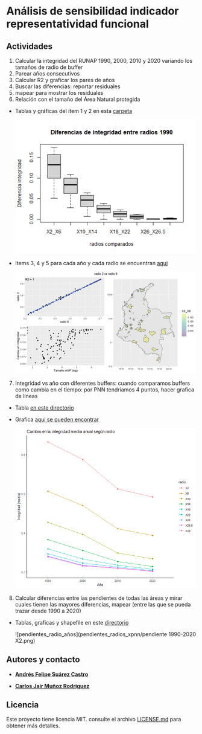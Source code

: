 # Análisis de sensibilidad indicador representatividad funcional

## Actividades

1. Calcular la integridad del RUNAP 1990, 2000, 2010 y 2020 variando los tamaños de radio de buffer
2. Parear años consecutivos
3.	Calcular R2 y graficar los pares de años
4.	Buscar las diferencias: reportar residuales
5.	mapear para mostrar los residuales
6.	Relación con el tamaño del Área Natural protegida
- Tablas y gráficas del ítem 1 y 2 en esta [carpeta](https://drive.google.com/drive/folders/1xX6CDFWznXzJ9HJ7mIN6FK7Heojb3zbu?usp=sharing)
  
  ![boxplot_pareamientos](resultados_b02_r2-30_reescalF/difgnra_1990.png)

- Items 3, 4 y 5 para cada año y cada radio se encuentran [aqui](https://drive.google.com/drive/folders/1kyRzch9FjIysCArcxTqoZtdoLTVbkXOA?usp=sharing)

  ![diferencias_pareamientos](pareamientos/1990/X2_X6_1990.png)
  
7. Integridad vs año con diferentes buffers: cuando comparamos buffers como cambia en el tiempo: por PNN tendríamos 4 puntos, hacer grafica de líneas
- Tabla [en este directorio](https://drive.google.com/file/d/1dW2dbgN0sbCQM4AB9MEF2eyhyczYo0pf/view?usp=sharing)
- Grafica [aqui se pueden encontrar](https://drive.google.com/file/d/1ihREiyVX0I9Rs7GX5wQQ-5b7lAIKi2le/view?usp=sharing)

  ![cambio_pendiente](cambio_integridad_radio.png)

8. Calcular diferencias entre las pendientes de todas las áreas y mirar cuales tienen las mayores diferencias, mapear (entre las que se pueda trazar desde 1990 a 2020)
- Tablas, graficas y shapefile en este [directorio](https://drive.google.com/drive/folders/1vnSTeL7Mm_h9A8KABXEzrtu5qUb_bLS-?usp=sharing)

  ![pendientes_radio_años](pendientes_radios_xpnn/pendiente 1990-2020 X2.png)



## Autores y contacto

* **[Andrés Felipe Suárez Castro](felipesuarezca@gmail.com)** 

* **[Carlos Jair Muñoz Rodriguez](cmunoz@humboldt.org.co)**


## Licencia

Este proyecto tiene licencia MIT. consulte el archivo [LICENSE.md](LICENSE.md) para obtener más detalles.
